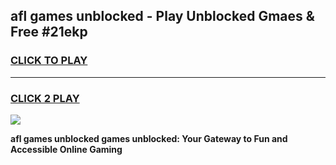 
## afl games unblocked - Play Unblocked Gmaes & Free #21ekp
<h3>
<a href="https://premium.freeplayer.one?title=afl_games_unblocked&ref=01M">CLICK TO PLAY</a></h3>
<hr>

<h3>
<a href="https://premium.freeplayer.one?title=afl_games_unblocked&ref=01M">CLICK 2 PLAY</a>
  
</h3>

<a href="https://premium.freeplayer.one?title=afl_games_unblocked&ref=01M"><img src="https://clearcache.store/games.png"></a>


**afl games unblocked games unblocked: Your Gateway to Fun and Accessible Online Gaming**
